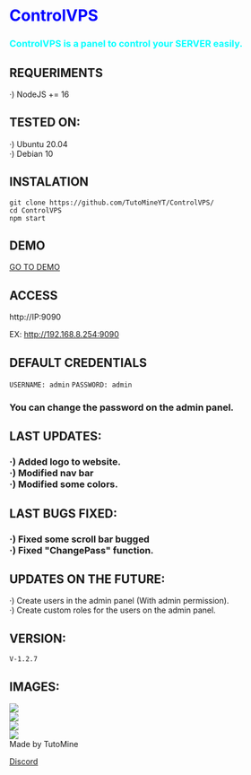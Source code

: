 <h1 style="color:blue">ControlVPS</h2>
<h3 style="color:cyan">ControlVPS is a panel to control your <b>SERVER</b> easily.</h3>

<h2> REQUERIMENTS </h2>

·) NodeJS += 16

<h2> TESTED ON: </h2>

·) Ubuntu 20.04<br>
·) Debian 10

<h2> INSTALATION </h2>

`git clone https://github.com/TutoMineYT/ControlVPS/`<br>
`cd ControlVPS`<br>
`npm start`

<h2> DEMO </h2>
<a href="https://demo.controlvps.ml">GO TO DEMO</a>
  

<h2> ACCESS </h2>

http://IP:9090

EX:
http://192.168.8.254:9090

<h2> DEFAULT CREDENTIALS </h2>

`USERNAME: admin`
`PASSWORD: admin`
<h3> You can change the password on the admin panel.</h3>

<h2> LAST UPDATES: </h2>
<h3> ·) Added logo to website.<br>·) Modified nav bar<br>·) Modified some colors.</h3>

<h2> LAST BUGS FIXED: </h2>
<h3> ·) Fixed some scroll bar bugged<br>·) Fixed "ChangePass" function.</h3>

<h2> UPDATES ON THE FUTURE: </h2>
·) Create users in the admin panel (With admin permission).<br>
·) Create custom roles for the users on the admin panel.</h3>

<h2> VERSION: </h2>

`V-1.2.7`

<h2> IMAGES: </h2>
<img src="https://cdn.discordapp.com/attachments/891335673934663730/1023326688504991754/unknown.png"><br>
<img src="https://cdn.discordapp.com/attachments/891335673934663730/1023326723967811644/unknown.png"><br>
<img src="https://cdn.discordapp.com/attachments/891335673934663730/1023326787331182642/unknown.png"><br>
<img src="https://cdn.discordapp.com/attachments/891335673934663730/1023326820180959352/unknown.png">

<br>

<footer> Made by TutoMine </footer>

<a href="https://discord.gg/78cQa495UX">Discord</a>

